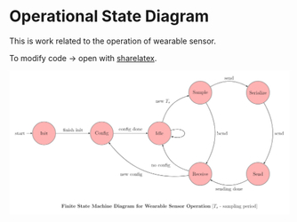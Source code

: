 # Operational State Diagram

This is work related to the operation of wearable sensor.

To modify code -> open with [sharelatex](https://www.sharelatex.com/).

![Alt text](https://github.com/inovatink/ws-operation-automata/blob/master/ws-state-diagram.png?raw=true "State Machine Diagram")
